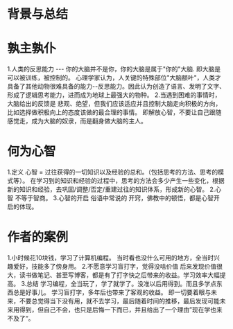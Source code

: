 # 背景与总结

# 孰主孰仆
1.人类的反思能力 --- 你的大脑并不是你，你的大脑是属于"你的"大脑.
即大脑是可以被训练，被控制的。
心理学家认为，人关键的特殊部位"大脑额叶"，人类才具备了其他动物很难具备的能力--反思能力。因此认为创造了语言、发明了文字、形成了逻辑思考能力，进而成为地球上最强大的物种。
2.当遇到困难的事情时，大脑给出的反馈是 悲观、绝望，但我们应该适应并且控制大脑走向积极的方向，比如选择做积极向上的态度该做的最合理的事情。
即解放心智，不要让自己跟随感觉走，成为大脑的奴隶，而是翻身做大脑的主人。

# 何为心智
1.定义
心智 = 过往获得的一切知识以及经验的总和。（包括思考的方法、思考的模式等）。
在学习到的知识和经验的过程中，思考的方法会多少产生一些变化，根据新的知识和经验，去巩固/调整/否定/重建过往的知识体系，形成新的心智。
2.心智 不等于智商。
3.心智的开启
俗语中常说的 开窍，佛教中的顿悟，都是心智开启的体现。

# 作者的案例
1.小时候花10块钱，学习了计算机编程。
当时看也没什么可用的地方，全当时兴趣爱好，技能多了傍身用。
2.不愿意学习盲打字，觉得没啥价值
后来发现价值很大，读书做笔记、甚至写博客，都是有了打字快之后带来的收益。学习效率大幅提高。
3.总结
学习编程，全当玩了，学了就学了。没准以后用得到。而且多学点东西总是好事儿。
学习盲打字，多年后也带来了客观的收益。
即一切要着眼与未来，不要总觉得当下没有用，就不去学习，最后随着时间的推移，最后发现可能未来用得到，但自己不会，也只是后悔一下而已，并且给出了一个理由”现在学也来不及了“。

